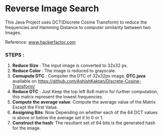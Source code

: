 Reverse Image Search
====================

This Java Project uses DCT(Discrete Cosine Transform) to reduce the frequencies and Hamming Distance to computer similarity between two Images.

Reference: www.hackerfactor.com

### STEPS  :

1. **Reduce Size** : The input image is converted to 32x32 px.
2. **Reduce Color** : The image is reduced to grayscale.
3. **Comupute DTC** : Computer the DTC of 32x32px image.  **DTC.java** available on https://github.com/AshishKaktan/Discrete-Cosine-Transform/
4. **Reduce DTC** : Just Keep the top left 8x8 matrix for further computation, this matrix represent the lowest frequencies.
5. **Compute the average value**: Compute the average value of the Matrix Except the First Value.
6. **Assigning Bits**: Now Depending on whether each of the 64 DCT values is above or below the average set it to 0 or 1.
7. **Construct the hash**: The resultant set of 64 bits is the generated hash for the image.

